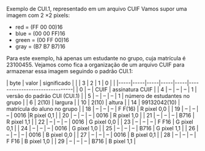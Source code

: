 Exemplo de CUI.1, representado em um arquivo CUIF
Vamos supor uma imagem com 2 ×2 pixels:
- red = (FF 00 00)16
- blue = (00 00 FF)16
- green = (00 FF 00)16
- gray = (B7 B7 B7)16

Para este exemplo, há apenas um estudante no grupo, cuja matrícula é 23100455.
Vejamos como fica a organização de um arquivo CUIF para armazenar essa 
imagem seguindo o padrão CUI.1:

| byte  |       valor    | significado |
|           | 3  |   2   |    1   |  0    |                    |
|-----|-----|-----|-----|-----|-------------------------------|
| 0     |  –     |  CUIF                | assinatura CUIF |
| 4     |  –     |   –    |  –    |  1    | versão do padrão CUI (CUI.1) |
| 5     |  –     |   –    |   –   |  1    |  número de estudantes no grupo |
|  6    |              2(10)              |       largura  |
| 10    |             2(10)              |       altura     |
| 14    |  99132042(10)          |  matrícula do aluno no grupo | 
| 18    |  –     |   –    |   –   | F F(16)  |  R pixel 0,0 | 
| 19    |  –     |   –    | –     | 0016     |R pixel 0,1 |
| 20    |  –     |   –    | –     | 0016     | R pixel 1,0 |
| 21    |  –     |   –    | –     |  B716     | R pixel 1,1 |
| 22    |  –     |   –    | –     |  0016    | G pixel 0,0 |
| 23    |  –     |   –    | –     |  F F16   |  G pixel 0,1 |
| 24    |  –     |   –    | –     |  0016    | G pixel 1,0 |
| 25    |  –     |   –    | –     |  B716    | G pixel 1,1 |
| 26    |  –     |   –    | –     |  0016    | B pixel 0,0 |
| 27    |  –     |   –    | –     |  0016    | B pixel 0,1 |
| 28    |  –     |   –    | –     |  F F16   |  B pixel 1,0 |
| 29    |  –     |   –    | –     |  B716    | B pixel 1,1 | 